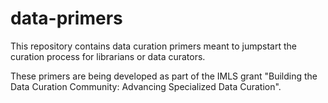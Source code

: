 # data-primers

This repository contains data curation primers meant to jumpstart the curation process for librarians or data curators. 


These primers are being developed as part of the IMLS grant "Building the Data Curation Community: Advancing Specialized Data Curation". 


